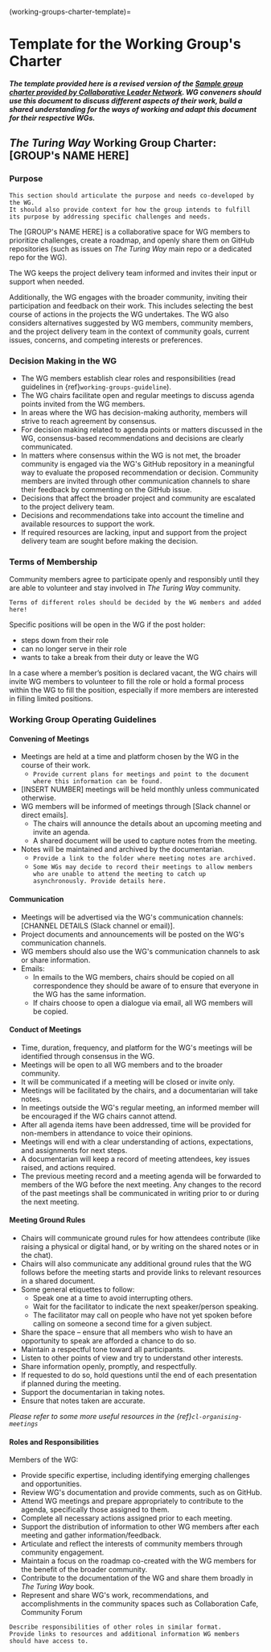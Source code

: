 (working-groups-charter-template)=
# Template for the Working Group's Charter

__*The template provided here is a revised version of the [Sample group charter provided by Collaborative Leader Network](https://collaborativeleadersnetwork.org/strategy-tools/sample-group-charter). WG conveners should use this document to discuss different aspects of their work, build a shared understanding for the ways of working and adapt this document for their respective WGs.*__

## *The Turing Way* Working Group Charter: [GROUP's NAME HERE]

### Purpose

```
This section should articulate the purpose and needs co-developed by the WG.
It should also provide context for how the group intends to fulfill its purpose by addressing specific challenges and needs.
```

The [GROUP's NAME HERE] is a collaborative space for WG members to prioritize challenges, create a roadmap, and openly share them on GitHub repositories (such as issues on *The Turing Way* main repo or a dedicated repo for the WG).

The WG keeps the project delivery team informed and invites their input or support when needed.

Additionally, the WG engages with the broader community, inviting their participation and feedback on their work. This includes selecting the best course of actions in the projects the WG undertakes. 
The WG also considers alternatives suggested by WG members, community members, and the project delivery team in the context of community goals, current issues, concerns, and competing interests or preferences.

### Decision Making in the WG

- The WG members establish clear roles and responsibilities (read guidelines in {ref}`working-groups-guideline`).
- The WG chairs facilitate open and regular meetings to discuss agenda points invited from the WG members.
- In areas where the WG has decision-making authority, members will strive to reach agreement by consensus.
- For decision making related to agenda points or matters discussed in the WG, consensus-based recommendations and decisions are clearly communicated.
- In matters where consensus within the WG is not met, the broader community is engaged via the WG's GitHub repository in a meaningful way to evaluate the proposed recommendation or decision. Community members are invited through other communication channels to share their feedback by commenting on the GitHub issue.
- Decisions that affect the broader project and community are escalated to the project delivery team.
- Decisions and recommendations take into account the timeline and available resources to support the work.
- If required resources are lacking, input and support from the project delivery team are sought before making the decision.

### Terms of Membership

Community members agree to participate openly and responsibly until they are able to volunteer and stay involved in *The Turing Way* community.

```
Terms of different roles should be decided by the WG members and added here!
```

Specific positions will be open in the WG if the post holder:

- steps down from their role 
- can no longer serve in their role
- wants to take a break from their duty or leave the WG

In a case where a member’s position is declared vacant, the WG chairs will invite WG members to volunteer to fill the role or hold a formal process within the WG to fill the position, especially if more members are interested in filling limited positions.

### Working Group Operating Guidelines

#### Convening of Meetings

- Meetings are held at a time and platform chosen by the WG in the course of their work.
  - `Provide current plans for meetings and point to the document where this information can be found.` 
- [INSERT NUMBER] meetings will be held monthly unless communicated otherwise.
- WG members will be informed of meetings through [Slack channel or direct emails].
  - The chairs will announce the details about an upcoming meeting and invite an agenda.
  - A shared document will be used to capture notes from the meeting. 
- Notes will be maintained and archived by the documentarian.
  - `Provide a link to the folder where meeting notes are archived.`
  - `Some WGs may decide to record their meetings to allow members who are unable to attend the meeting to catch up asynchronously. Provide details here.`

#### Communication

- Meetings will be advertised via the WG's communication channels: [CHANNEL DETAILS (Slack channel or email)]. 
- Project documents and announcements will be posted on the WG's communication channels.
- WG members should also use the WG's communication channels to ask or share information.
- Emails: 
  - In emails to the WG members, chairs should be copied on all correspondence they should be aware of to ensure that everyone in the WG has the same information.
  - If chairs choose to open a dialogue via email, all WG members will be copied. 

#### Conduct of Meetings

- Time, duration, frequency, and platform for the WG's meetings will be identified through consensus in the WG. 
- Meetings will be open to all WG members and to the broader community.
- It will be communicated if a meeting will be closed or invite only.
- Meetings will be facilitated by the chairs, and a documentarian will take notes.
- In meetings outside the WG's regular meeting, an informed member will be encouraged if the WG chairs cannot attend.
- After all agenda items have been addressed, time will be provided for non-members in attendance to voice their opinions.
- Meetings will end with a clear understanding of actions, expectations, and assignments for next steps.
- A documentarian will keep a record of meeting attendees, key issues raised, and actions required. 
- The previous meeting record and a meeting agenda will be forwarded to members of the WG before the next meeting. Any changes to the record of the past meetings shall be communicated in writing prior to or during the next meeting.

#### Meeting Ground Rules

- Chairs will communicate ground rules for how attendees contribute (like raising a physical or digital hand, or by writing on the shared notes or in the chat).
- Chairs will also communicate any additional ground rules that the WG follows before the meeting starts and provide links to relevant resources in a shared document.
- Some general etiquettes to follow:
  - Speak one at a time to avoid interrupting others.
  - Wait for the facilitator to indicate the next speaker/person speaking.
  - The facilitator may call on people who have not yet spoken before calling on someone a second time for a given subject.
- Share the space – ensure that all members who wish to have an opportunity to speak are afforded a chance to do so.
- Maintain a respectful tone toward all participants.
- Listen to other points of view and try to understand other interests.
- Share information openly, promptly, and respectfully.
- If requested to do so, hold questions until the end of each presentation if planned during the meeting.
- Support the documentarian in taking notes. 
- Ensure that notes taken are accurate.

*Please refer to some more useful resources in the {ref}`cl-organising-meetings`*

#### Roles and Responsibilities

Members of the WG:

- Provide specific expertise, including identifying emerging challenges and opportunities.
- Review WG's documentation and provide comments, such as on GitHub.
- Attend WG meetings and prepare appropriately to contribute to the agenda, specifically those assigned to them.
- Complete all necessary actions assigned prior to each meeting.
- Support the distribution of information to other WG members after each meeting and gather information/feedback.
- Articulate and reflect the interests of community members through community engagement.
- Maintain a focus on the roadmap co-created with the WG members for the benefit of the broader community.
- Contribute to the documentation of the WG and share them broadly in *The Turing Way* book.
- Represent and share WG's work, recommendations, and accomplishments in the community spaces such as Collaboration Cafe, Community Forum

```
Describe responsibilities of other roles in similar format.
Provide links to resources and additional information WG members should have access to.
```